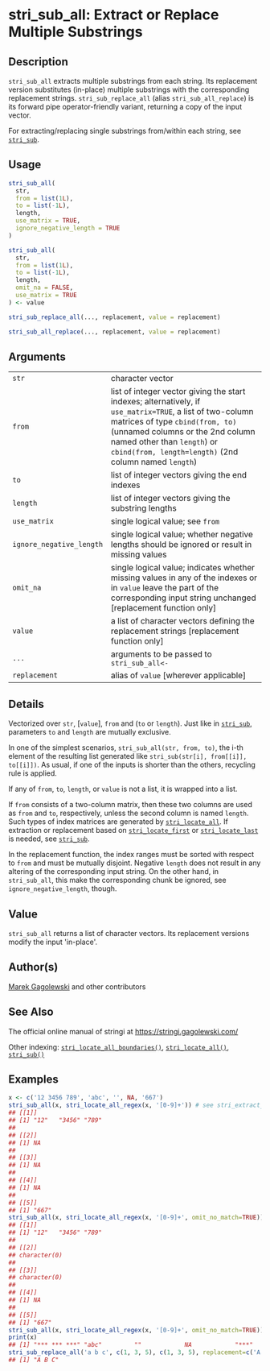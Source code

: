 # stri_sub_all: Extract or Replace Multiple Substrings

## Description

`stri_sub_all` extracts multiple substrings from each string. Its replacement version substitutes (in-place) multiple substrings with the corresponding replacement strings. `stri_sub_replace_all` (alias `stri_sub_all_replace`) is its forward pipe operator-friendly variant, returning a copy of the input vector.

For extracting/replacing single substrings from/within each string, see [`stri_sub`](stri_sub.md).

## Usage

``` r
stri_sub_all(
  str,
  from = list(1L),
  to = list(-1L),
  length,
  use_matrix = TRUE,
  ignore_negative_length = TRUE
)

stri_sub_all(
  str,
  from = list(1L),
  to = list(-1L),
  length,
  omit_na = FALSE,
  use_matrix = TRUE
) <- value

stri_sub_replace_all(..., replacement, value = replacement)

stri_sub_all_replace(..., replacement, value = replacement)
```

## Arguments

|                          |                                                                                                                                                                                                                                                                         |
|--------------------------|-------------------------------------------------------------------------------------------------------------------------------------------------------------------------------------------------------------------------------------------------------------------------|
| `str`                    | character vector                                                                                                                                                                                                                                                        |
| `from`                   | list of integer vector giving the start indexes; alternatively, if `use_matrix=TRUE`, a list of two-column matrices of type `cbind(from, to)` (unnamed columns or the 2nd column named other than `length`) or `cbind(from, length=length)` (2nd column named `length`) |
| `to`                     | list of integer vectors giving the end indexes                                                                                                                                                                                                                          |
| `length`                 | list of integer vectors giving the substring lengths                                                                                                                                                                                                                    |
| `use_matrix`             | single logical value; see `from`                                                                                                                                                                                                                                        |
| `ignore_negative_length` | single logical value; whether negative lengths should be ignored or result in missing values                                                                                                                                                                            |
| `omit_na`                | single logical value; indicates whether missing values in any of the indexes or in `value` leave the part of the corresponding input string unchanged \[replacement function only\]                                                                                     |
| `value`                  | a list of character vectors defining the replacement strings \[replacement function only\]                                                                                                                                                                              |
| `...`                    | arguments to be passed to `stri_sub_all<-`                                                                                                                                                                                                                              |
| `replacement`            | alias of `value` \[wherever applicable\]                                                                                                                                                                                                                                |

## Details

Vectorized over `str`, \[`value`\], `from` and (`to` or `length`). Just like in [`stri_sub`](stri_sub.md), parameters `to` and `length` are mutually exclusive.

In one of the simplest scenarios, `stri_sub_all(str, from, to)`, the i-th element of the resulting list generated like `stri_sub(str[i], from[[i]], to[[i]])`. As usual, if one of the inputs is shorter than the others, recycling rule is applied.

If any of `from`, `to`, `length`, or `value` is not a list, it is wrapped into a list.

If `from` consists of a two-column matrix, then these two columns are used as `from` and `to`, respectively, unless the second column is named `length`. Such types of index matrices are generated by [`stri_locate_all`](stri_locate.md). If extraction or replacement based on [`stri_locate_first`](stri_locate.md) or [`stri_locate_last`](stri_locate.md) is needed, see [`stri_sub`](stri_sub.md).

In the replacement function, the index ranges must be sorted with respect to `from` and must be mutually disjoint. Negative `length` does not result in any altering of the corresponding input string. On the other hand, in `stri_sub_all`, this make the corresponding chunk be ignored, see `ignore_negative_length`, though.

## Value

`stri_sub_all` returns a list of character vectors. Its replacement versions modify the input \'in-place\'.

## Author(s)

[Marek Gagolewski](https://www.gagolewski.com/) and other contributors

## See Also

The official online manual of <span class="pkg">stringi</span> at <https://stringi.gagolewski.com/>

Other indexing: [`stri_locate_all_boundaries()`](stri_locate_boundaries.md), [`stri_locate_all()`](stri_locate.md), [`stri_sub()`](stri_sub.md)

## Examples




```r
x <- c('12 3456 789', 'abc', '', NA, '667')
stri_sub_all(x, stri_locate_all_regex(x, '[0-9]+')) # see stri_extract_all
## [[1]]
## [1] "12"   "3456" "789" 
## 
## [[2]]
## [1] NA
## 
## [[3]]
## [1] NA
## 
## [[4]]
## [1] NA
## 
## [[5]]
## [1] "667"
stri_sub_all(x, stri_locate_all_regex(x, '[0-9]+', omit_no_match=TRUE))
## [[1]]
## [1] "12"   "3456" "789" 
## 
## [[2]]
## character(0)
## 
## [[3]]
## character(0)
## 
## [[4]]
## [1] NA
## 
## [[5]]
## [1] "667"
stri_sub_all(x, stri_locate_all_regex(x, '[0-9]+', omit_no_match=TRUE)) <- '***'
print(x)
## [1] "*** *** ***" "abc"         ""            NA            "***"
stri_sub_replace_all('a b c', c(1, 3, 5), c(1, 3, 5), replacement=c('A', 'B', 'C'))
## [1] "A B C"
```
